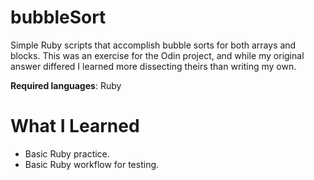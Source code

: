 # bubbleSort

Simple Ruby scripts that accomplish bubble sorts for both arrays and blocks. This was an exercise for the Odin project, and while my original answer differed I learned more dissecting theirs than writing my own.

**Required languages**: Ruby

# What I Learned

* Basic Ruby practice. 
* Basic Ruby workflow for testing. 


